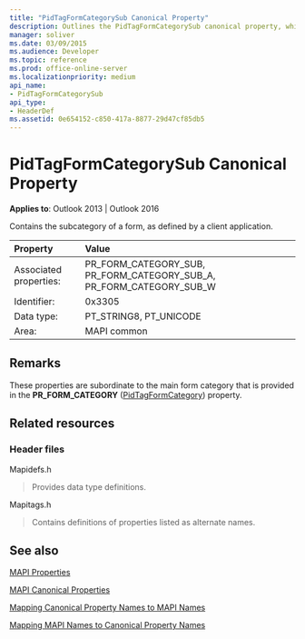 ```yaml
---
title: "PidTagFormCategorySub Canonical Property"
description: Outlines the PidTagFormCategorySub canonical property, which contains the subcategory of a form, as defined by a client application. 
manager: soliver
ms.date: 03/09/2015
ms.audience: Developer
ms.topic: reference
ms.prod: office-online-server
ms.localizationpriority: medium
api_name:
- PidTagFormCategorySub
api_type:
- HeaderDef
ms.assetid: 0e654152-c850-417a-8877-29d47cf85db5
---
```


# PidTagFormCategorySub Canonical Property

  
  
**Applies to**: Outlook 2013 | Outlook 2016 
  
Contains the subcategory of a form, as defined by a client application. 
  
|Property|Value|
|:-----|:-----|
|Associated properties:  <br/> |PR_FORM_CATEGORY_SUB, PR_FORM_CATEGORY_SUB_A, PR_FORM_CATEGORY_SUB_W  <br/> |
|Identifier:  <br/> |0x3305  <br/> |
|Data type:  <br/> |PT_STRING8, PT_UNICODE  <br/> |
|Area:  <br/> |MAPI common  <br/> |
   
## Remarks

These properties are subordinate to the main form category that is provided in the **PR_FORM_CATEGORY** ([PidTagFormCategory](pidtagformcategory-canonical-property.md)) property. 
  
## Related resources

### Header files

Mapidefs.h
  
> Provides data type definitions.
    
Mapitags.h
  
> Contains definitions of properties listed as alternate names.
    
## See also



[MAPI Properties](mapi-properties.md)
  
[MAPI Canonical Properties](mapi-canonical-properties.md)
  
[Mapping Canonical Property Names to MAPI Names](mapping-canonical-property-names-to-mapi-names.md)
  
[Mapping MAPI Names to Canonical Property Names](mapping-mapi-names-to-canonical-property-names.md)

